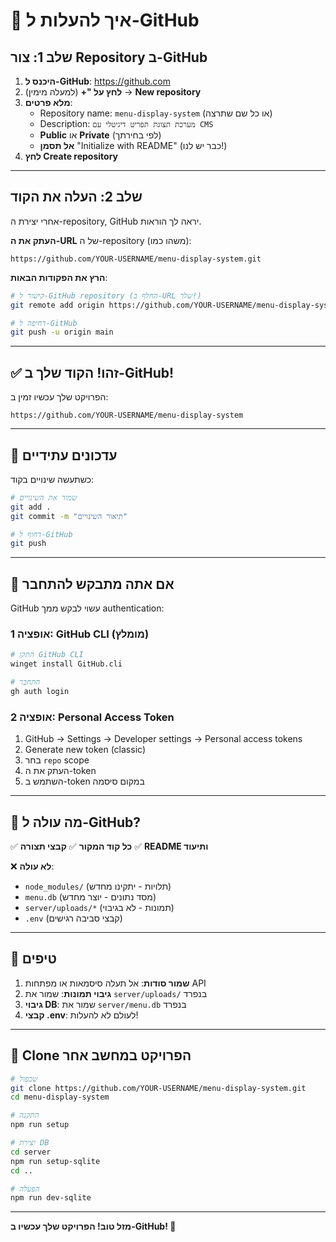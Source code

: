# 🚀 איך להעלות ל-GitHub

## שלב 1: צור Repository ב-GitHub

1. **היכנס ל-GitHub**: https://github.com
2. **לחץ על "+** (למעלה מימין) → **New repository**
3. **מלא פרטים**:
   - Repository name: `menu-display-system` (או כל שם שתרצה)
   - Description: `מערכת תצוגת תפריט דיגיטלי עם CMS`
   - **Public** או **Private** (לפי בחירתך)
   - **אל תסמן** "Initialize with README" (כבר יש לנו!)
4. **לחץ Create repository**

---

## שלב 2: העלה את הקוד

אחרי יצירת ה-repository, GitHub יראה לך הוראות.

**העתק את ה-URL** של ה-repository (משהו כמו):

```
https://github.com/YOUR-USERNAME/menu-display-system.git
```

**הרץ את הפקודות הבאות**:

```bash
# קישור ל-GitHub repository (החלף ב-URL שלך!)
git remote add origin https://github.com/YOUR-USERNAME/menu-display-system.git

# דחיפה ל-GitHub
git push -u origin main
```

---

## ✅ זהו! הקוד שלך ב-GitHub!

הפרויקט שלך עכשיו זמין ב:

```
https://github.com/YOUR-USERNAME/menu-display-system
```

---

## 📝 עדכונים עתידיים

כשתעשה שינויים בקוד:

```bash
# שמור את השינויים
git add .
git commit -m "תיאור השינויים"

# דחוף ל-GitHub
git push
```

---

## 🔐 אם אתה מתבקש להתחבר

GitHub עשוי לבקש ממך authentication:

### אופציה 1: GitHub CLI (מומלץ)

```bash
# התקן GitHub CLI
winget install GitHub.cli

# התחבר
gh auth login
```

### אופציה 2: Personal Access Token

1. GitHub → Settings → Developer settings → Personal access tokens
2. Generate new token (classic)
3. בחר `repo` scope
4. העתק את ה-token
5. השתמש ב-token במקום סיסמה

---

## 📂 מה עולה ל-GitHub?

✅ **כל קוד המקור**
✅ **קבצי תצורה**
✅ **README ותיעוד**

❌ **לא עולה**:

- `node_modules/` (תלויות - יתקינו מחדש)
- `menu.db` (מסד נתונים - יוצר מחדש)
- `server/uploads/*` (תמונות - לא בגיבוי)
- `.env` (קבצי סביבה רגישים)

---

## 🎯 טיפים

1. **שמור סודות**: אל תעלה סיסמאות או מפתחות API
2. **גיבוי תמונות**: שמור את `server/uploads/` בנפרד
3. **גיבוי DB**: שמור את `server/menu.db` בנפרד
4. **קבצי .env**: לעולם לא להעלות!

---

## 🔄 Clone הפרויקט במחשב אחר

```bash
# שכפול
git clone https://github.com/YOUR-USERNAME/menu-display-system.git
cd menu-display-system

# התקנה
npm run setup

# יצירת DB
cd server
npm run setup-sqlite
cd ..

# הפעלה
npm run dev-sqlite
```

---

**מזל טוב! הפרויקט שלך עכשיו ב-GitHub! 🎉**
